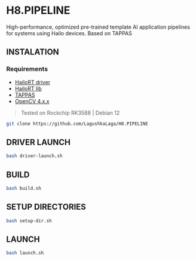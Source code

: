# H8.PIPELINE
High-performance, optimized pre-trained template AI application pipelines for systems using Hailo devices. Based on TAPPAS

## INSTALATION
### Requirements
- [HailoRT driver](https://github.com/hailo-ai/hailort-drivers)
- [HailoRT lib](https://github.com/hailo-ai/hailort)
- [TAPPAS](https://github.com/hailo-ai/tappas)
- [OpenCV 4.x.x](https://docs.opencv.org/4.x/d7/d9f/tutorial_linux_install.html)
> Tested on Rockchip RK3588 | Debian 12
```bash
git clone https://github.com/LagushkaLaga/H8.PIPELINE
```


## DRIVER LAUNCH
```bash
bash driver-launch.sh
```

## BUILD
```bash
bash build.sh
```

## SETUP DIRECTORIES
```bash
bash setup-dir.sh
```

## LAUNCH
```bash
bash launch.sh
```
